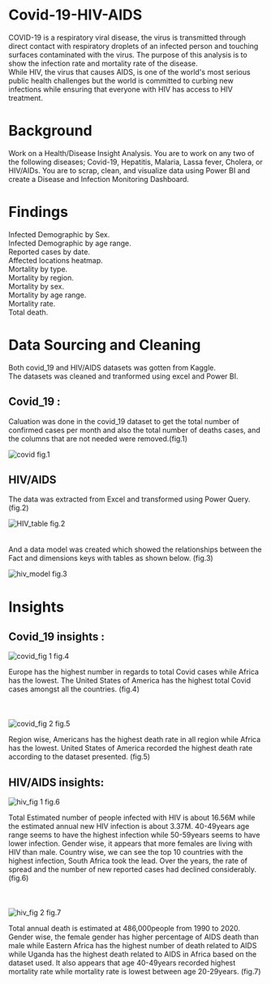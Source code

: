 # Covid-19-HIV-AIDS
COVID-19 is a respiratory viral disease, the virus is transmitted through direct contact with respiratory droplets of an infected person and touching surfaces contaminated with the virus. The purpose of this analysis is to show the infection rate and mortality rate of the disease. <br />
While HIV, the virus that causes AIDS, is one of the world's most serious public health challenges but the world is committed to curbing new infections while ensuring that everyone with HIV has access to HIV treatment. <br />

# Background
Work on a Health/Disease Insight Analysis. You are to work on any two of the following diseases; Covid-19, Hepatitis, Malaria, Lassa fever, Cholera, or HIV/AIDs. You are to scrap, clean, and visualize data using Power BI and create a Disease and Infection Monitoring Dashboard. <br />

# Findings
Infected Demographic by Sex.<br />
Infected Demographic by age range.<br />
Reported cases by date.<br />
Affected locations heatmap.<br />
Mortality by type.<br />
Mortality by region.<br />
Mortality by sex.<br />
Mortality by age range.<br />
Mortality rate.<br />
Total death.<br />

# Data Sourcing and Cleaning
Both covid_19 and HIV/AIDS datasets was gotten from Kaggle.<br /> 
The datasets was cleaned and tranformed using excel and Power BI. <br />

## Covid_19 :
Caluation was done in the covid_19 dataset to get the total number of confirmed cases per month and also the total number of deaths cases, and the columns that are not needed were removed.(fig.1)

![covid](https://user-images.githubusercontent.com/109004397/201705707-fa5b8872-9f52-443f-9c82-602d608fb39d.png)  fig.1

## HIV/AIDS
The data was extracted from Excel and transformed using Power Query. (fig.2)

![HIV_table](https://user-images.githubusercontent.com/109004397/201713161-3b784644-90f7-4d16-b0e9-aa558d45d7af.png)  fig.2
<br />
<br />
<br />
And a data model was created which showed the relationships between the Fact and dimensions keys with tables as shown below. (fig.3)

![hiv_model](https://user-images.githubusercontent.com/109004397/201713226-01341043-57e3-4bea-b0e4-6dd5ff08c71f.png)  fig.3

# Insights
## Covid_19 insights :

![covid_fig 1](https://user-images.githubusercontent.com/109004397/201704278-6bf4ce5b-4bc0-45b6-af8d-fdbf8929bbf4.png)  fig.4

Europe has the highest number in regards to total Covid cases while Africa has the lowest. The United States of America has the highest total Covid cases amongst all the countries. (fig.4)
<br />
<br />
<br />
<br />
![covid_fig 2](https://user-images.githubusercontent.com/109004397/201704281-edfe5483-8e46-4f55-b38c-59cadeaa26bf.png)  fig.5

Region wise, Americans has the highest death rate in all region while Africa has the lowest. United States of America recorded the highest death rate according to the dataset presented. (fig.5)


## HIV/AIDS insights:

![hiv_fig 1](https://user-images.githubusercontent.com/109004397/201713338-d38e08fa-aa4a-4906-afe2-c93e6d34b952.png)  fig.6

Total Estimated number of people infected with HIV is about 16.56M while the estimated annual new HIV infection is about 3.37M. 40-49years age range seems to have the highest infection while 50-59years seems to have lower infection. Gender wise, it appears that more females are living with HIV than male. Country wise, we can see the top 10 countries with the highest infection, South Africa took the lead. Over the years, the rate of spread and the number of new reported cases had declined considerably. (fig.6)
<br />
<br />
<br />
<br />
![hiv_fig 2](https://user-images.githubusercontent.com/109004397/201713693-8fa82f7e-d7b7-471e-b82e-7fec8e02b60e.png)  fig.7

Total annual death is estimated at 486,000people from 1990 to 2020. Gender wise, the female gender has higher percentage of AIDS death than male while Eastern Africa has the highest number of death related to AIDS while Uganda has the highest death related to AIDS in Africa based on the dataset used. It also appears that age 40-49years recorded highest mortality rate while mortality rate is lowest between age 20-29years. (fig.7)
